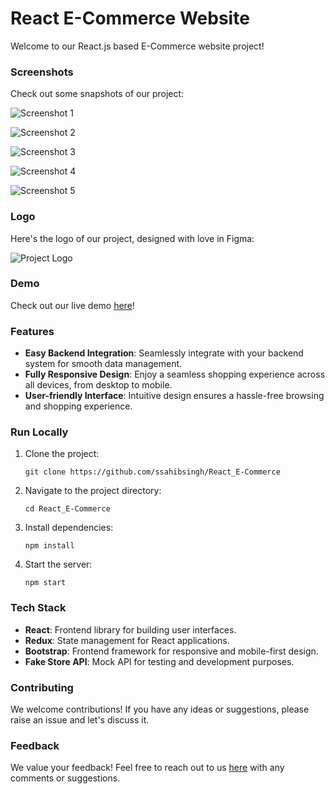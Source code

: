 # React E-Commerce Website

Welcome to our React.js based E-Commerce website project!

### Screenshots

Check out some snapshots of our project:

![Screenshot 1](https://github.com/anupamthackar/Fashion-Carpat-Ecommerce-Website/assets/70510089/54759077-fb20-4bb0-abf9-1d6f5723cbad)

![Screenshot 2](https://github.com/anupamthackar/Fashion-Carpat-Ecommerce-Website/assets/70510089/4087d566-d122-497b-8fdf-507e74e22af2)

![Screenshot 3](https://github.com/anupamthackar/Fashion-Carpat-Ecommerce-Website/assets/70510089/11a1ce81-2c43-4081-871e-fc3b7d7bd062)

![Screenshot 4](https://github.com/anupamthackar/Fashion-Carpat-Ecommerce-Website/assets/70510089/77678c28-acc9-4893-9de8-d5762936a3df)

![Screenshot 5](https://github.com/anupamthackar/Fashion-Carpat-Ecommerce-Website/assets/70510089/60ae8898-4735-4121-b360-9f4c422fc946)


### Logo

Here's the logo of our project, designed with love in Figma:

![Project Logo]([link_to_logo_image](https://github.com/anupamthackar/Fashion-Carpat-Ecommerce-Website/assets/70510089/afdc43ce-8123-4905-b92c-304ad6289ae1))

### Demo

Check out our live demo [here](https://fashion-carpat-ecommerce.vercel.app/)!

### Features

- **Easy Backend Integration**: Seamlessly integrate with your backend system for smooth data management.
- **Fully Responsive Design**: Enjoy a seamless shopping experience across all devices, from desktop to mobile.
- **User-friendly Interface**: Intuitive design ensures a hassle-free browsing and shopping experience.

### Run Locally

1. Clone the project:

    ```
    git clone https://github.com/ssahibsingh/React_E-Commerce
    ```

2. Navigate to the project directory:

    ```
    cd React_E-Commerce
    ```

3. Install dependencies:

    ```
    npm install
    ```

4. Start the server:

    ```
    npm start
    ```

### Tech Stack

- **React**: Frontend library for building user interfaces.
- **Redux**: State management for React applications.
- **Bootstrap**: Frontend framework for responsive and mobile-first design.
- **Fake Store API**: Mock API for testing and development purposes.

### Contributing

We welcome contributions! If you have any ideas or suggestions, please raise an issue and let's discuss it.

### Feedback

We value your feedback! Feel free to reach out to us [here](mailto:example@example.com) with any comments or suggestions.

